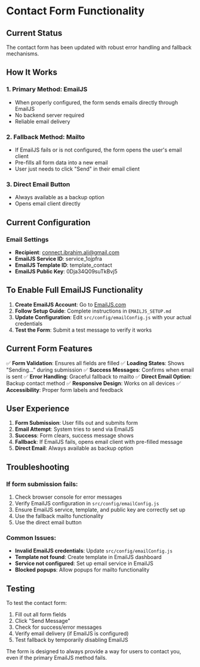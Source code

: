 # Contact Form Functionality

## Current Status
The contact form has been updated with robust error handling and fallback mechanisms.

## How It Works

### 1. Primary Method: EmailJS
- When properly configured, the form sends emails directly through EmailJS
- No backend server required
- Reliable email delivery

### 2. Fallback Method: Mailto
- If EmailJS fails or is not configured, the form opens the user's email client
- Pre-fills all form data into a new email
- User just needs to click "Send" in their email client

### 3. Direct Email Button
- Always available as a backup option
- Opens email client directly

## Current Configuration

### Email Settings
- **Recipient**: connect.ibrahim.ali@gmail.com
- **EmailJS Service ID**: service_1ojpfra
- **EmailJS Template ID**: template_contact
- **EmailJS Public Key**: 0Dja34Q09suTkBvj5

## To Enable Full EmailJS Functionality

1. **Create EmailJS Account**: Go to [EmailJS.com](https://www.emailjs.com/)
2. **Follow Setup Guide**: Complete instructions in `EMAILJS_SETUP.md`
3. **Update Configuration**: Edit `src/config/emailConfig.js` with your actual credentials
4. **Test the Form**: Submit a test message to verify it works

## Current Form Features

✅ **Form Validation**: Ensures all fields are filled
✅ **Loading States**: Shows "Sending..." during submission
✅ **Success Messages**: Confirms when email is sent
✅ **Error Handling**: Graceful fallback to mailto
✅ **Direct Email Option**: Backup contact method
✅ **Responsive Design**: Works on all devices
✅ **Accessibility**: Proper form labels and feedback

## User Experience

1. **Form Submission**: User fills out and submits form
2. **Email Attempt**: System tries to send via EmailJS
3. **Success**: Form clears, success message shows
4. **Fallback**: If EmailJS fails, opens email client with pre-filled message
5. **Direct Email**: Always available as backup option

## Troubleshooting

### If form submission fails:
1. Check browser console for error messages
2. Verify EmailJS configuration in `src/config/emailConfig.js`
3. Ensure EmailJS service, template, and public key are correctly set up
4. Use the fallback mailto functionality
5. Use the direct email button

### Common Issues:
- **Invalid EmailJS credentials**: Update `src/config/emailConfig.js`
- **Template not found**: Create template in EmailJS dashboard
- **Service not configured**: Set up email service in EmailJS
- **Blocked popups**: Allow popups for mailto functionality

## Testing

To test the contact form:
1. Fill out all form fields
2. Click "Send Message"
3. Check for success/error messages
4. Verify email delivery (if EmailJS is configured)
5. Test fallback by temporarily disabling EmailJS

The form is designed to always provide a way for users to contact you, even if the primary EmailJS method fails.
